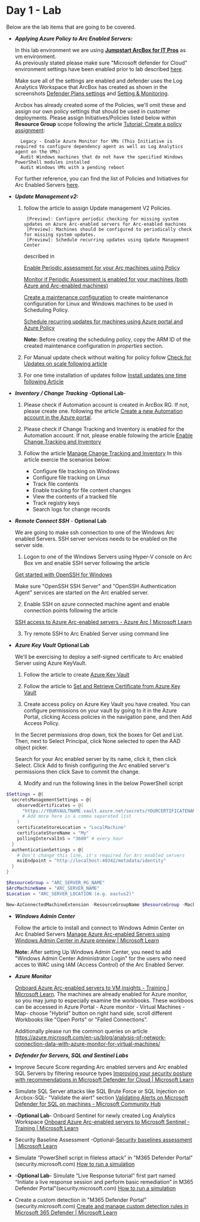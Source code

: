 # Day 1 - Lab

Below are the lab items that are going to be covered.

- ***Applying Azure Policy to Arc Enabled Servers:***

     In this lab environment we are using [**Jumpstart ArcBox for IT Pros**](https://azurearcjumpstart.io/azure_jumpstart_arcbox/itpro) as vm environment.  
     As previously stated please make sure "Microsoft defender for Cloud" environment settings have been enabled prior to lab described [here](https://learn.microsoft.com/en-us/azure/defender-for-cloud/enable-enhanced-security). 

    Make sure all of the settings are enabled and defender uses the Log Analytics Workspace that ArcBox has created as shown in the screenshots
    [Defender Plans settings](/Day1/pics/defender1.jpg) and [Setting & Monitoring](/Day1/pics/defender2.jpg).

    Arcbox has already created some of the Policies, we'll omit these and assign our own policy settings that should be used in customer deployments.
    Please assign Initiatives/Policies listed below within **Resource Group** scope following the article [Tutorial: Create a policy assignment](https://learn.microsoft.com/en-us/azure/azure-arc/servers/learn/tutorial-assign-policy-portal#create-a-policy-assignment):

        Legacy - Enable Azure Monitor for VMs (This Initiative is required to configure dependency agent as well as Log Analytics agent on the VMs)
        Audit Windows machines that do not have the specified Windows PowerShell modules installed
        Audit Windows VMs with a pending reboot

    For further reference, you can find the list of Policies and Initiatives for Arc Enabled Servers [here](https://learn.microsoft.com/en-us/azure/azure-arc/servers/policy-reference).

- ***Update Management v2:***

    1. follow the article to assign Update management V2 Policies.

            [Preview]: Configure periodic checking for missing system updates on Azure Arc-enabled servers for Arc-enabled machines
            [Preview]: Machines should be configured to periodically check for missing system updates.
            [Preview]: Schedule recurring updates using Update Management Center

        described in

        [Enable Periodic assessment for your Arc machines using Policy](https://learn.microsoft.com/en-us/azure/update-center/periodic-assessment-at-scale#enable-periodic-assessment-for-your-arc-machines-using-policy)

        [Monitor if Periodic Assessment is enabled for your machines (both Azure and Arc-enabled machines)](https://learn.microsoft.com/en-us/azure/update-center/periodic-assessment-at-scale#monitor-if-periodic-assessment-is-enabled-for-your-machines-both-azure-and-arc-enabled-machines)

        [Create a maintenance configuration](https://learn.microsoft.com/en-us/azure/virtual-machines/maintenance-configurations-portal#create-a-maintenance-configuration) to create maintenance configuration for Linux and Windows machines to be used in Scheduling Policy.

        [Schedule recurring updates for machines using Azure portal and Azure Policy](https://learn.microsoft.com/en-us/azure/update-center/scheduled-patching?tabs=schedule-updates-single-overview%2Cschedule-updates-scale-overview#dynamic-scoping-using-policy)

        **Note:**   Before creating the scheduling policy, copy the ARM ID of the created maintenance configuration in *properties* section.
    
    2. For Manual update check without waiting for policy follow [Check for Updates on scale following article](https://learn.microsoft.com/en-us/azure/update-center/view-updates?tabs=singlevm-overview%2Cat-scale-overview#check-updates-at-scale)    
    3. For one time installation of updates follow [Install updates one time following Article](https://learn.microsoft.com/en-us/azure/update-center/deploy-updates?tabs=install-single-overview%2Cinstall-scale-overview#install-updates-at-scale)
 

- ***Inventory / Change Tracking*** -**Optional Lab**-


    1. Please check if Automation account is created in ArcBox RG. If not, please create one. 
    following the article [Create a new Automation account in the Azure portal](https://learn.microsoft.com/en-us/azure/automation/automation-create-standalone-account?tabs=azureportal#create-a-new-automation-account-in-the-azure-portal).

    2. Please check if Change Tracking and Inventory is enabled for the Automation account. If not, please enable folowing the article [Enable Change Tracking and Inventory](https://learn.microsoft.com/en-us/azure/automation/change-tracking/enable-from-automation-account#enable-machines-in-the-workspace)
    
    3. Follow the article [Manage Change Tracking and Inventory](https://learn.microsoft.com/en-us/azure/automation/change-tracking/manage-change-tracking)
    In this article exercie the scenarios below:
        * Configure file tracking on Windows
        * Configure file tracking on Linux
        * Track file contents
        * Enable tracking for file content changes
        * View the contents of a tracked file
        * Track registry keys
        * Search logs for change records

- ***Remote  Connect SSH*** - **Optional Lab**

    We are going to make ssh connection to one of the Windows Arc enabled Servers. SSH server services needs to be enabled on the server side. 

    1. Logon to one of the Windows Servers using Hyper-V console on Arc Box vm and enable SSH server following the article

    [Get started with OpenSSH for Windows](https://learn.microsoft.com/en-us/windows-server/administration/openssh/openssh_install_firstuse?tabs=powershell)

    Make sure "OpenSSH SSH Server" and "OpenSSH Authentication Agent" services are started on the Arc enabled server.

    2. Enable SSH on azure connected machine agent and enable connection points following the article
 
    [SSH access to Azure Arc-enabled servers - Azure Arc | Microsoft Learn](https://learn.microsoft.com/en-us/azure/azure-arc/servers/ssh-arc-overview?tabs=azure-cli)

    3. Try remote SSH to Arc Enabled Server using command line  
    

- ***Azure Key Vault*** **Optional Lab**

    We'll be exercising to deploy a self-signed certificate to Arc enabled Server using Azure KeyVault.

    1. Follow the article to create [Azure Key Vault](https://learn.microsoft.com/en-us/azure/key-vault/general/quick-create-portal#create-a-vault) 

    2. Follow the article to [Set and Retrieve Certificate from Azure Key Vault](https://learn.microsoft.com/en-us/azure/key-vault/certificates/quick-create-portal)
    
    3. Create access policy on Azure Key Vault you have created. You can configure permissions on your vault by going to it in the Azure Portal, clicking Access policies in the navigation pane, and then Add Access Policy.

     In the Secret permissions drop down, tick the boxes for Get and List. Then, next to Select Principal, click None selected to open the AAD object picker. 

    Search for your Arc enabled server by its name, click it, then click Select. Click Add to finish configuring the Arc enabled server's permissions then click Save to commit the change.
    
    4. Modify and run the following lines in the below PowerShell script

```Powershell
$Settings = @{
  secretsManagementSettings = @{
    observedCertificates = @(
      "https://YOURVAULTNAME.vault.azure.net/secrets/YOURCERTIFICATENAME"
      # Add more here in a comma separated list
    )
    certificateStoreLocation = "LocalMachine"
    certificateStoreName = "My"
    pollingIntervalInS = "3600" # every hour
  }
  authenticationSettings = @{
    # Don't change this line, it's required for Arc enabled servers
    msiEndpoint = "http://localhost:40342/metadata/identity"
  }
}

$ResourceGroup = "ARC_SERVER_RG_NAME"
$ArcMachineName = "ARC_SERVER_NAME"
$Location = "ARC_SERVER_LOCATION (e.g. eastus2)"

New-AzConnectedMachineExtension -ResourceGroupName $ResourceGroup -MachineName $ArcMachineName -Name "KeyVaultForWindows" -Location $Location -Publisher "Microsoft.Azure.KeyVault" -ExtensionType "KeyVaultForWindows" -Setting (ConvertTo-Json $Settings)
```

 

- ***Windows Admin Center*** 

    Follow the article to install and connect to Windows Admin Center on Arc Enabled Servers 
    [Manage Azure Arc-enabled Servers using Windows Admin Center in Azure preview | Microsoft Learn](https://learn.microsoft.com/en-us/windows-server/manage/windows-admin-center/azure/manage-arc-hybrid-machines)

    **Note:** After setting Up Windows Admin Center, you need to add "Windows Admin Center Administrator Login" for the users who need acces to WAC using IAM (Access Control) of the Arc Enabled Server.

- ***Azure Monitor***

    [Onboard Azure Arc-enabled servers to VM insights - Training | Microsoft Learn](https://learn.microsoft.com/en-us/training/modules/monitor-azure-arc-enabled-servers/3-onboard-azure-arc-enabled-servers-to-vm-insights). The machines are already enabled for Azure monitor, so you may jump to especially examine the workbooks. These workboos can be accessed in Azure Portal - Azure monitor - Virtual Machines - Map- choose "Hybrid" button on right hand side, scroll different Workbooks like "Open Ports" or "Failed Connections".

    Additionally please run the common queries on article https://azure.microsoft.com/en-us/blog/analysis-of-network-connection-data-with-azure-monitor-for-virtual-machines/

- ***Defender for Servers, SQL and Sentinel Labs***
-   Improve Secure Score regarding Arc enabled servers and Arc enabled SQL Servers by filtering resource types [Improving your security posture with recommendations in Microsoft Defender for Cloud | Microsoft Learn](https://learn.microsoft.com/en-us/azure/defender-for-cloud/review-security-recommendations)

-   Simulate SQL Server attacks like  SQL Brute Force or SQL Injection on Arcbox-SQL- "Validate the alert" section [Validating Alerts on Microsoft Defender for SQL on machines - Microsoft Community Hub](https://techcommunity.microsoft.com/t5/microsoft-defender-for-cloud/validating-alerts-on-microsoft-defender-for-sql-on-machines/ba-p/3070714)

-   -**Optional Lab**- Onboard Sentinel for newly created Log Analytics Workspace   [Onboard Azure Arc-enabled servers to Microsoft Sentinel - Training | Microsoft Learn](https://learn.microsoft.com/en-us/training/modules/secure-azure-arc-enabled-servers/6-onboard-azure-arc-enabled-servers-to-microsoft-sentinel)

-   Security Baseline Assessment -Optional-[Security baselines assessment | Microsoft Learn](https://learn.microsoft.com/en-us/microsoft-365/security/defender-vulnerability-management/tvm-security-baselines?view=o365-worldwide)

-   Simulate “PowerShell script in fileless attack” in "M365 Defender Portal"(security.microsoft.com) [How to run a simulation](https://learn.microsoft.com/en-us/microsoft-365/security/defender-endpoint/attack-simulations?view=o365-worldwide#run-a-simulation)

-   -**Optional Lab**- Simulate “Live Response tutorial” first part named “Initiate a live response session and perform basic remediation” in M365 Defender Portal"(security.microsoft.com)  [How to run a simulation](https://learn.microsoft.com/en-us/microsoft-365/security/defender-endpoint/attack-simulations?view=o365-worldwide#run-a-simulation)

-   Create a custom detection in "M365 Defender Portal"(security.microsoft.com) [Create and manage custom detection rules in Microsoft 365 Defender | Microsoft Learn](https://learn.microsoft.com/en-us/microsoft-365/security/defender/custom-detection-rules?view=o365-worldwide)